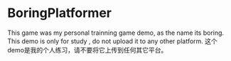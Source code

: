 # BoringPlatformer
This game was my personal trainning game demo, as the name its boring.
This demo is only for study , do not upload it to any other platform.
这个demo是我的个人练习，请不要将它上传到任何其它平台。
